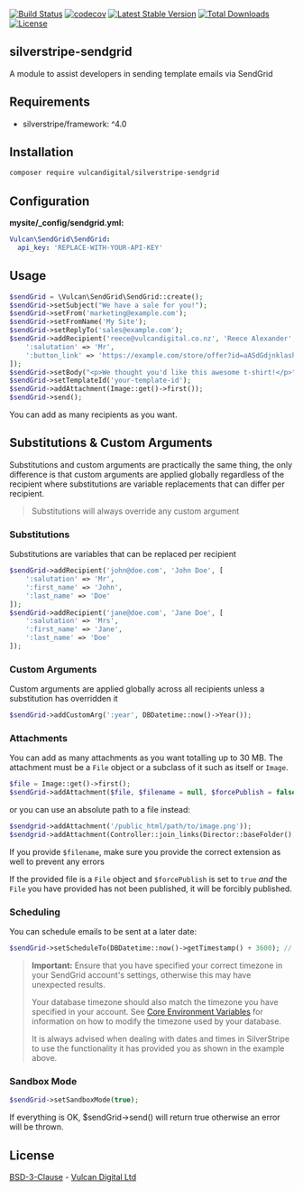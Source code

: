 [![Build Status](https://travis-ci.org/vulcandigital/silverstripe-sendgrid.svg?branch=master)](https://travis-ci.org/vulcandigital/silverstripe-sendgrid) [![codecov](https://codecov.io/gh/vulcandigital/silverstripe-sendgrid/branch/master/graph/badge.svg)](https://codecov.io/gh/vulcandigital/silverstripe-sendgrid) [![Latest Stable Version](https://poser.pugx.org/vulcandigital/silverstripe-sendgrid/v/stable)](https://packagist.org/packages/vulcandigital/silverstripe-sendgrid) [![Total Downloads](https://poser.pugx.org/vulcandigital/silverstripe-sendgrid/downloads)](https://packagist.org/packages/vulcandigital/silverstripe-sendgrid) [![License](https://poser.pugx.org/vulcandigital/silverstripe-sendgrid/license)](https://packagist.org/packages/vulcandigital/silverstripe-sendgrid)

## silverstripe-sendgrid
A module to assist developers in sending template emails via SendGrid

## Requirements
* silverstripe/framework: ^4.0

## Installation
```bash
composer require vulcandigital/silverstripe-sendgrid
```

## Configuration
**mysite/_config/sendgrid.yml:**
```yml
Vulcan\SendGrid\SendGrid:
  api_key: 'REPLACE-WITH-YOUR-API-KEY'
```

## Usage
```php
$sendGrid = \Vulcan\SendGrid\SendGrid::create();
$sendGrid->setSubject("We have a sale for you!");
$sendGrid->setFrom('marketing@example.com');
$sendGrid->setFromName('My Site');
$sendGrid->setReplyTo('sales@example.com');
$sendGrid->addRecipient('reece@vulcandigital.co.nz', 'Reece Alexander', [
    ':salutation' => 'Mr',
    ':button_link' => 'https://example.com/store/offer?id=aASdGdjnklashewjk12321hjkasd213'
]);
$sendGrid->setBody("<p>We thought you'd like this awesome t-shirt!</p>");
$sendGrid->setTemplateId('your-template-id');
$sendGrid->addAttachment(Image::get()->first());
$sendGrid->send();
```

You can add as many recipients as you want.

## Substitutions & Custom Arguments
Substitutions and custom arguments are practically the same thing, the only difference is that custom arguments are applied globally regardless of the recipient where substitutions are variable replacements that can differ per recipient.

> Substitutions will always override any custom argument

### Substitutions
Substitutions are variables that can be replaced per recipient

```php
$sendGrid->addRecipient('john@doe.com', 'John Doe', [
    ':salutation' => 'Mr',
    ':first_name' => 'John',
    ':last_name' => 'Doe'
]);
$sendGrid->addRecipient('jane@doe.com', 'Jane Doe', [
    ':salutation' => 'Mrs',
    ':first_name' => 'Jane',
    ':last_name' => 'Doe'
]);
```

### Custom Arguments
Custom arguments are applied globally across all recipients unless a substitution has overridden it

```php
$sendGrid->addCustomArg(':year', DBDatetime::now()->Year());
```

### Attachments
You can add as many attachments as you want totalling up to 30 MB. The attachment must be a `File` object or a subclass of it such as itself or `Image`.

```php
$file = Image::get()->first();
$sendGrid->addAttachment($file, $filename = null, $forcePublish = false); 
```

or you can use an absolute path to a file instead:

```php
$sendgrid->addAttachment('/public_html/path/to/image.png'));
$sendgrid->addAttachment(Controller::join_links(Director::baseFolder(), '/path/to/image2.png'));
```

If you provide `$filename`, make sure you provide the correct extension as well to prevent any errors

If the provided file is a `File` object and `$forcePublish` is set to `true` _and_ the `File` you have provided has not been published, it will be forcibly published.

### Scheduling
You can schedule emails to be sent at a later date:

```php
$sendGrid->setScheduleTo(DBDatetime::now()->getTimestamp() + 3600); // Schedule to send in 1 hour
```

> **Important:** Ensure that you have specified your correct timezone in your SendGrid account's settings, otherwise this may have unexpected results.
> 
> Your database timezone should also match the timezone you have specified in your account. See [Core Environment Variables](https://docs.silverstripe.org/en/4/getting_started/environment_management/#core-environment-variables) for information on how to modify the timezone used by your database.
>
> It is always advised when dealing with dates and times in SilverStripe to use the functionality it has provided you as shown in the example above.

### Sandbox Mode
```php
$sendGrid->setSandboxMode(true);
```
If everything is OK, $sendGrid->send() will return true otherwise an error will be thrown.

## License
[BSD-3-Clause](LICENSE.md) - [Vulcan Digital Ltd](https://vulcandigital.co.nz)
